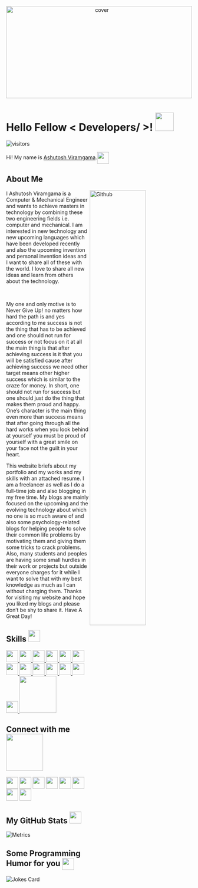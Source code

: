 
<div align="center">
<img width="100%" height = "250px" src="https://media-exp1.licdn.com/dms/image/C4E16AQGWcUldn7VmXA/profile-displaybackgroundimage-shrink_200_800/0/1585423650961?e=1628121600&v=beta&t=Ewj4dL-_ZYcCflpV1bGD_JJ9bYaKi-36dIM69X6FYHw" alt="cover" />
</div>

<h1> Hello Fellow < Developers/ >! <img src = "https://raw.githubusercontent.com/MartinHeinz/MartinHeinz/master/wave.gif" width = 50px> </h1>
<p align='center'>

![visitors](https://visitor-badge.glitch.me/badge?page_id=AshutoshViramgama.AshutoshViramgama)

</p>
<div size='20px'> Hi! My name is <a href = 'https://ashutoshviramgama.com'>Ashutosh Viramgama</a>.<img align ='center' src='https://media.giphy.com/media/QWvra259h4LCvdJnxP/giphy.gif' width = '32px'>
</div>

<h2> About Me</h2>

<img width="55%" align="right" alt="Github" src="https://ashutoshviramgama.com/wp-content/uploads/2021/02/DSC05477-removebg-preview.png" />
<p>I Ashutosh Viramgama is a Computer & Mechanical Engineer and wants to achieve masters in technology by combining these two engineering fields i.e. computer and mechanical. I am interested in new technology and new upcoming languages which have been developed recently and also the upcoming invention and personal invention ideas and I want to share all of these with the world. I love to share all new ideas and learn from others about the technology.</p>
<br/>
<p>My one and only motive is to Never Give Up! no matters how hard the path is and yes according to me success is not the thing that has to be achieved and one should not run for success or not focus on it at all the main thing is that after achieving success is it that you will be satisfied cause after achieving success we need other target means other higher success which is similar to the craze for money. In short, one should not run for success but one should just do the thing that makes them proud and happy. One’s character is the main thing even more than success means that after going through all the hard works when you look behind at yourself you must be proud of yourself with a great smile on your face not the guilt in your heart.</p>
  
<p>This website briefs about my portfolio and my works and my skills with an attached resume. I am a freelancer as well as I do a full-time job and also blogging in my free time. My blogs are mainly focused on the upcoming and the evolving technology about which no one is so much aware of and also some psychology-related blogs for helping people to solve their common life problems by motivating them and giving them some tricks to crack problems. Also, many students and peoples are having some small hurdles in their work or projects but outside everyone charges for it while I want to solve that with my best knowledge as much as I can without charging them. Thanks for visiting my website and hope you liked my blogs and please don’t be shy to share it. Have A Great Day!</p>

<h2> Skills <img src = "https://media2.giphy.com/media/QssGEmpkyEOhBCb7e1/giphy.gif?cid=ecf05e47a0n3gi1bfqntqmob8g9aid1oyj2wr3ds3mg700bl&rid=giphy.gif" width = 32px> </h2>
<a href= https://github.com/AshutoshViramgama?tab=repositories&q=&type=&language=python&sort= > <img width ='32px' src ='https://raw.githubusercontent.com/rahulbanerjee26/githubAboutMeGenerator/main/icons/python.svg'> </a>
<a href= https://github.com/AshutoshViramgama?tab=repositories&q=&type=&language=reactjs&sort= > <img width ='32px' src ='https://raw.githubusercontent.com/rahulbanerjee26/githubAboutMeGenerator/main/icons/reactjs.svg'> </a>
<a href= https://github.com/AshutoshViramgama?tab=repositories&q=&type=&language=c&sort= > <img width ='32px' src ='https://raw.githubusercontent.com/rahulbanerjee26/githubAboutMeGenerator/main/icons/c.svg'> </a>
<a href= https://github.com/AshutoshViramgama?tab=repositories&q=&type=&language=cpp&sort= > <img width ='32px' src ='https://raw.githubusercontent.com/rahulbanerjee26/githubAboutMeGenerator/main/icons/cpp.svg'> </a>
<a href= https://github.com/AshutoshViramgama?tab=repositories&q=&type=&language=sqlite&sort= > <img width ='32px' src ='https://raw.githubusercontent.com/rahulbanerjee26/githubAboutMeGenerator/main/icons/sqlite.svg'> </a>
<a href= https://github.com/AshutoshViramgama?tab=repositories&q=&type=&language=html&sort= > <img width ='32px' src ='https://raw.githubusercontent.com/rahulbanerjee26/githubAboutMeGenerator/main/icons/html.svg'> </a>
<a href= https://github.com/AshutoshViramgama?tab=repositories&q=&type=&language=css&sort= > <img width ='32px' src ='https://raw.githubusercontent.com/rahulbanerjee26/githubAboutMeGenerator/main/icons/css.svg'> </a>
<a href= https://github.com/AshutoshViramgama?tab=repositories&q=&type=&language=mysql&sort= > <img width ='32px' src ='https://raw.githubusercontent.com/rahulbanerjee26/githubAboutMeGenerator/main/icons/mysql.svg'> </a>
<a href= https://github.com/AshutoshViramgama?tab=repositories&q=&type=&language=android&sort= > <img width ='32px' src ='https://raw.githubusercontent.com/rahulbanerjee26/githubAboutMeGenerator/main/icons/android.svg'> </a>
<a href= https://github.com/AshutoshViramgama?tab=repositories&q=&type=&language=django&sort= > <img width ='32px' src ='https://raw.githubusercontent.com/rahulbanerjee26/githubAboutMeGenerator/main/icons/django.svg'> </a>
<a href= https://github.com/AshutoshViramgama?tab=repositories&q=&type=&language=flask&sort= > <img width ='32px' src ='https://raw.githubusercontent.com/rahulbanerjee26/githubAboutMeGenerator/main/icons/flask.svg'> </a>
<a href= https://github.com/AshutoshViramgama?tab=repositories&q=&type=&language=bootstrap&sort= > <img width ='32px' src ='https://raw.githubusercontent.com/rahulbanerjee26/githubAboutMeGenerator/main/icons/bootstrap.svg'> </a>
<a href= https://github.com/AshutoshViramgama?tab=repositories&q=&type=&language=java&sort= > <img width ='32px' src ='https://raw.githubusercontent.com/rahulbanerjee26/githubAboutMeGenerator/main/icons/java.svg'> </a>
<img width ='100px' src ='https://media2.giphy.com/media/Svv9qeEuzaMBa13UXE/giphy.gif'>


<h2> Connect with me <img src='https://raw.githubusercontent.com/ShahriarShafin/ShahriarShafin/main/Assets/handshake.gif' width="100px"> </h2>
<a href = 'https://www.linkedin.com/in/ashutoshviramgama/'> <img width = '32px' align= 'center' src="https://raw.githubusercontent.com/rahulbanerjee26/githubAboutMeGenerator/main/icons/linked-in-alt.svg"/></a> 
<a href = 'https://twitter.com/AshutoshViramg1'> <img width = '32px' align= 'center' src="https://raw.githubusercontent.com/rahulbanerjee26/githubAboutMeGenerator/main/icons/twitter.svg"/></a> 
<a href = 'https://www.github.com/AshutoshViramgama'> <img width = '32px' align= 'center' src="https://raw.githubusercontent.com/rahulbanerjee26/githubAboutMeGenerator/main/icons/github.svg"/></a> 
<a href = 'https://www.facebook.com/ashutoshviramgama27/'> <img width = '32px' align= 'center' src="https://raw.githubusercontent.com/rahulbanerjee26/githubAboutMeGenerator/main/icons/facebook.svg"/></a> 
<a href = 'https://www.instagram.com/anvtech/'> <img width = '32px' align= 'center' src="https://raw.githubusercontent.com/rahulbanerjee26/githubAboutMeGenerator/main/icons/instagram.svg"/></a> 
<a href = 'https://in.pinterest.com/aviramgama/'> <img width = '32px' align= 'center' src="https://raw.githubusercontent.com/rahulbanerjee26/githubAboutMeGenerator/main/icons/pinterest.svg"/></a> 
<a href = 'https://www.youtube.com/channel/UCCXK8oXSIfzslq3BUiHgUng'> <img width = '32px' align= 'center' src="https://raw.githubusercontent.com/rahulbanerjee26/githubAboutMeGenerator/main/icons/youtube.svg"/></a>  
<a href = 'https://play.google.com/store/apps/dev?id=8878620266216685655'> <img width = '32px' align= 'center' src="https://www.freepnglogos.com/uploads/google-play-png-logo/google-play-services-png-logo-3.png"/></a> 

<h2> My GitHub Stats <img src='https://media1.giphy.com/media/du3J3cXyzhj75IOgvA/giphy.gif?cid=ecf05e47x2g034i9pzwtzzsd3xgg2w9nr94t4tflbbgo3008&rid=giphy.gif' width='32px'> </h2>

![Metrics](https://metrics.lecoq.io/AshutoshViramgama?template=classic&config.timezone=America%2FToronto)

<h2> Some Programming Humor for you <img align ='center' src='https://media2.giphy.com/media/UQDSBzfyiBKvgFcSTw/giphy.gif?cid=ecf05e47p3cd513axbek3f56ti3jzizq8hincw20jauyyfyw&rid=giphy.gif' width = '32px'></h2>

![Jokes Card](https://readme-jokes.vercel.app/api?theme=highcontrast)



